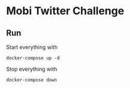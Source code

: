 # Mobi Twitter Challenge

## Run

Start everything with
```
docker-compose up -d
```

Stop everything with
```
docker-compose down
```
